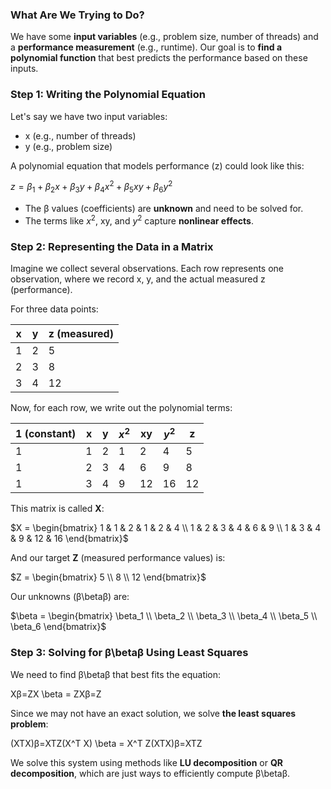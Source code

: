 ### **What Are We Trying to Do?**

We have some **input variables** (e.g., problem size, number of threads) and a **performance measurement** (e.g., runtime). Our goal is to **find a polynomial function** that best predicts the performance based on these inputs.

### **Step 1: Writing the Polynomial Equation**

Let's say we have two input variables:

- x (e.g., number of threads)
- y (e.g., problem size)

A polynomial equation that models performance (z) could look like this:

$z = \beta_1 + \beta_2 x + \beta_3 y + \beta_4 x^2 + \beta_5 xy + \beta_6 y^2$

- The β values (coefficients) are **unknown** and need to be solved for.
- The terms like $x^2$, xy, and $y^2$ capture **nonlinear effects**.

### **Step 2: Representing the Data in a Matrix**

Imagine we collect several observations. Each row represents one observation, where we record x, y, and the actual measured z (performance).

For three data points:

| x   | y   | z (measured) |
| --- | --- | ------------ |
| 1   | 2   | 5            |
| 2   | 3   | 8            |
| 3   | 4   | 12           |

Now, for each row, we write out the polynomial terms:

| 1 (constant) | x   | y   | $x^2$ | xy  | $y^2$ | z   |
| ------------ | --- | --- | ----- | --- | ----- | --- |
| 1            | 1   | 2   | 1     | 2   | 4     | 5   |
| 1            | 2   | 3   | 4     | 6   | 9     | 8   |
| 1            | 3   | 4   | 9     | 12  | 16    | 12  |

This matrix is called **X**:

$X = \begin{bmatrix} 1 & 1 & 2 & 1 & 2 & 4 \\ 1 & 2 & 3 & 4 & 6 & 9 \\ 1 & 3 & 4 & 9 & 12 & 16 \end{bmatrix}$

And our target **Z** (measured performance values) is:

$Z = \begin{bmatrix} 5 \\ 8 \\ 12 \end{bmatrix}$

Our unknowns (β\betaβ) are:

$\beta = \begin{bmatrix} \beta_1 \\ \beta_2 \\ \beta_3 \\ \beta_4 \\ \beta_5 \\ \beta_6 \end{bmatrix}$

### **Step 3: Solving for β\betaβ Using Least Squares**

We need to find β\betaβ that best fits the equation:

Xβ=ZX \beta = ZXβ=Z

Since we may not have an exact solution, we solve **the least squares problem**:

(XTX)β=XTZ(X^T X) \beta = X^T Z(XTX)β=XTZ

We solve this system using methods like **LU decomposition** or **QR decomposition**, which are just ways to efficiently compute β\betaβ.